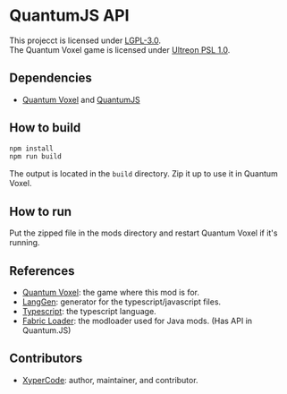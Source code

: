 # QuantumJS API
This projecct is licensed under [LGPL-3.0](https://www.gnu.org/licenses/lgpl-3.0-standalone.html).  
The Quantum Voxel game is licensed under [Ultreon PSL 1.0](https://github.com/Ultreon/quantum-voxel/blob/master/LICENSE.md).

## Dependencies

- [Quantum Voxel](https://github.com/Ultreon/quantum-voxel) and [QuantumJS](https://gitlab.com/ultreon/quantumjs)

## How to build

```bash
npm install
npm run build
```

The output is located in the `build` directory.
Zip it up to use it in Quantum Voxel.

## How to run

Put the zipped file in the mods directory and restart Quantum Voxel if it's running.

## References

- [Quantum Voxel](https://github.com/Ultreon/quantum-voxel): the game where this mod is for.
- [LangGen](https://github.com/Ultreon/lang-gen): generator for the typescript/javascript files.
- [Typescript](https://www.typescriptlang.org/): the typescript language.
- [Fabric Loader](https://fabricmc.net/): the modloader used for Java mods. (Has API in Quantum.JS)

## Contributors

- [XyperCode](https://github.com/XyperCode): author, maintainer, and contributor.
